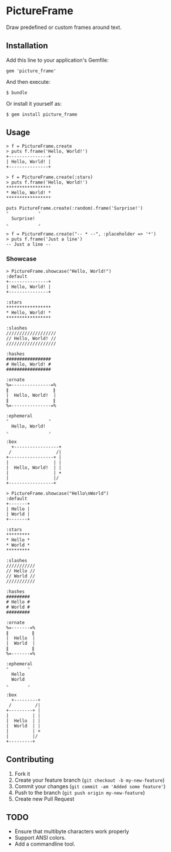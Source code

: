 # PictureFrame

Draw predefined or custom frames around text.

## Installation

Add this line to your application's Gemfile:

    gem 'picture_frame'

And then execute:

    $ bundle

Or install it yourself as:

    $ gem install picture_frame

## Usage

    > f = PictureFrame.create
    > puts f.frame('Hello, World!')
    +---------------+
    | Hello, World! |
    +---------------+

    > f = PictureFrame.create(:stars)
    > puts f.frame('Hello, World!')
    *****************
    * Hello, World! *
    *****************

    puts PictureFrame.create(:random).frame('Surprise!')
    ⌜           ⌝
      Surprise!
    ⌞           ⌟

    > f = PictureFrame.create("-- * --", :placeholder => '*')
    > puts f.frame('Just a line')
    -- Just a line --

### Showcase

    > PictureFrame.showcase("Hello, World!")
    :default
    +---------------+
    | Hello, World! |
    +---------------+

    :stars
    *****************
    * Hello, World! *
    *****************

    :slashes
    ///////////////////
    // Hello, World! //
    ///////////////////

    :hashes
    #################
    # Hello, World! #
    #################

    :ornate
    %=---------------=%
    ∥                 ∥
    |  Hello, World!  |
    ∥                 ∥
    %=---------------=%

    :ephemeral
    ⌜               ⌝
      Hello, World!
    ⌞               ⌟

    :box
      +-----------------+
     /                 /|
    +-----------------+ |
    |                 | |
    |  Hello, World!  | |
    |                 | +
    |                 |/
    +-----------------+

    > PictureFrame.showcase("Hello\nWorld")
    :default
    +-------+
    | Hello |
    | World |
    +-------+

    :stars
    *********
    * Hello *
    * World *
    *********

    :slashes
    ///////////
    // Hello //
    // World //
    ///////////

    :hashes
    #########
    # Hello #
    # World #
    #########

    :ornate
    %=-------=%
    ∥         ∥
    |  Hello  |
    |  World  |
    ∥         ∥
    %=-------=%

    :ephemeral
    ⌜       ⌝
      Hello
      World
    ⌞       ⌟

    :box
      +---------+
     /         /|
    +---------+ |
    |         | |
    |  Hello  | |
    |  World  | |
    |         | +
    |         |/
    +---------+


## Contributing

1. Fork it
2. Create your feature branch (`git checkout -b my-new-feature`)
3. Commit your changes (`git commit -am 'Added some feature'`)
4. Push to the branch (`git push origin my-new-feature`)
5. Create new Pull Request


## TODO

* Ensure that multibyte characters work properly
* Support ANSI colors.
* Add a commandline tool.
